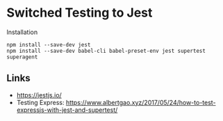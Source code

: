 # Switched Testing to Jest

Installation

    npm install --save-dev jest
    npm install --save-dev babel-cli babel-preset-env jest supertest superagent

 
 
 
 
 ## Links
 * https://jestjs.io/
 * Testing Express: https://www.albertgao.xyz/2017/05/24/how-to-test-expressjs-with-jest-and-supertest/
 